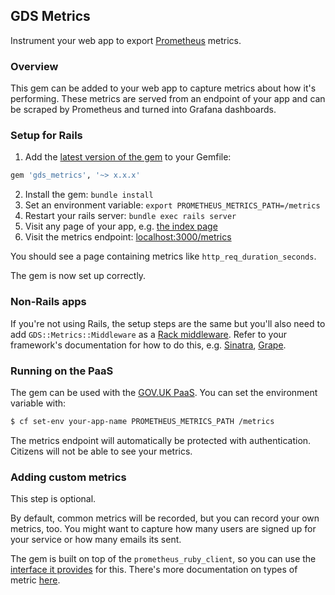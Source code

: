 ## GDS Metrics

Instrument your web app to export [Prometheus](https://prometheus.io/) metrics.

### Overview

This gem can be added to your web app to capture metrics about how it's
performing. These metrics are served from an endpoint of your app and can be
scraped by Prometheus and turned into Grafana dashboards.

### Setup for Rails

1. Add the [latest version of the gem](https://rubygems.org/gems/gds_metrics) to
your Gemfile:

```ruby
gem 'gds_metrics', '~> x.x.x'
```

2. Install the gem: `bundle install`
3. Set an environment variable: `export PROMETHEUS_METRICS_PATH=/metrics`
4. Restart your rails server: `bundle exec rails server`
5. Visit any page of your app, e.g. [the index page](http://localhost:3000/)
6. Visit the metrics endpoint: [localhost:3000/metrics](http://localhost:3000/metrics)

You should see a page containing metrics like `http_req_duration_seconds`.

The gem is now set up correctly.

### Non-Rails apps

If you're not using Rails, the setup steps are the same but you'll also need to
add `GDS::Metrics::Middleware` as a
[Rack middleware](https://www.amberbit.com/blog/2011/07/13/introduction-to-rack-middleware/).
Refer to your framework's documentation for how to do this, e.g.
[Sinatra](http://sinatrarb.com/intro#Rack%20Middleware),
[Grape](https://github.com/ruby-grape/grape#using-custom-middleware).

### Running on the PaaS

The gem can be used with the [GOV.UK PaaS](https://www.cloud.service.gov.uk/).
You can set the environment variable with:

```bash
$ cf set-env your-app-name PROMETHEUS_METRICS_PATH /metrics
```

The metrics endpoint will automatically be protected with authentication.
Citizens will not be able to see your metrics.

### Adding custom metrics

This step is optional.

By default, common metrics will be recorded, but you can record your own
metrics, too. You might want to capture how many users are signed up for your
service or how many emails its sent.

The gem is built on top of the `prometheus_ruby_client`, so you can use the
[interface it provides](https://github.com/prometheus/client_ruby#metrics) for
this. There's more documentation on types of metric
[here](https://prometheus.io/docs/concepts/metric_types/).
